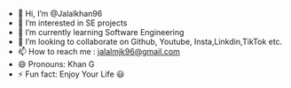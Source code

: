 - 👋 Hi, I’m @Jalalkhan96
- 👀 I’m interested in SE projects
- 🌱 I’m currently learning Software Engineering
- 💞️ I’m looking to collaborate on Github, Youtube, Insta,Linkdin,TikTok etc.
- 📫 How to reach me : jalalmjk96@gmail.com
- 😄 Pronouns: Khan G
- ⚡ Fun fact: Enjoy Your Life 😃

<!---
Jalalkhan96/Jalalkhan96 is a ✨ special ✨ repository because its `README.md` (this file) appears on your GitHub profile.
You can click the Preview link to take a look at your changes.
--->
